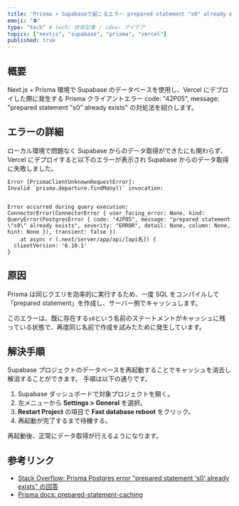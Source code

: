 ```yaml
---
title: 'Prisma + Supabaseで起こるエラー prepared statement "s0" already existsの対処法'
emoji: "⛔"
type: "tech" # tech: 技術記事 / idea: アイデア
topics: ["nextjs", "supabase", "prisma", "vercel"]
published: true
---
```


## 概要

Next.js + Prisma 環境で Supabase のデータベースを使用し、Vercel にデプロイした際に発生する Prisma クライアントエラー code: "42P05", message: "prepared statement \"s0\" already exists" の対処法を紹介します。

## エラーの詳細

ローカル環境で問題なく Supabase からのデータ取得ができたにも関わらず、Vercel にデプロイすると以下のエラーが表示され Supabase からのデータ取得に失敗しました。

```
Error [PrismaClientUnknownRequestError]:
Invalid `prisma.departure.findMany()` invocation:


Error occurred during query execution:
ConnectorError(ConnectorError { user_facing_error: None, kind: QueryError(PostgresError { code: "42P05", message: "prepared statement \"s0\" already exists", severity: "ERROR", detail: None, column: None, hint: None }), transient: false })
    at async r (.next/server/app/api/[api名]) {
  clientVersion: '6.10.1'
}
```

## 原因

Prisma は同じクエリを効率的に実行するため、一度 SQL をコンパイルして「prepared statement」を作成し、サーバー側でキャッシュします。

このエラーは、既に存在する`s0`という名前のステートメントがキャッシュに残っている状態で、再度同じ名前で作成を試みたために発生しています。

## 解決手順

Supabase プロジェクトのデータベースを再起動することでキャッシュを消去し解消することができます。
手順は以下の通りです。

1. Supabase ダッシュボードで対象プロジェクトを開く。
2. 左メニューから **Settings > General** を選択。
3. **Restart Project** の項目で **Fast database reboot** をクリック。
4. 再起動が完了するまで待機する。

再起動後、正常にデータ取得が行えるようになります。

## 参考リンク

- [Stack Overflow: Prisma Postgres error "prepared statement 's0' already exists" の回答](https://stackoverflow.com/questions/71026259/prisma-postres-error-prepared-statement-s0-already-exists)
- [Prisma docs: prepared-statement-caching](https://www.prisma.io/docs/orm/overview/databases/postgresql#prepared-statement-caching)
